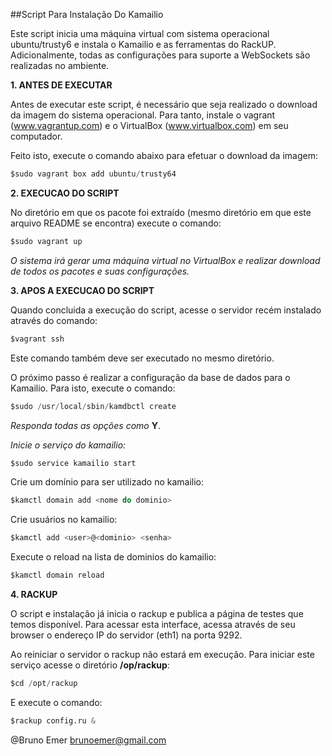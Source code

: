 ##Script Para Instalação Do Kamailio


Este script inicia uma máquina virtual com sistema operacional ubuntu/trusty6
e instala o Kamailio e as ferramentas do RackUP. Adicionalmente, todas as 
configurações para suporte a WebSockets são realizadas no ambiente.


**1. ANTES DE EXECUTAR**

Antes de executar este script, é necessário que seja realizado o download
da imagem do sistema operacional. Para tanto, instale o vagrant 
(www.vagrantup.com) e o VirtualBox (www.virtualbox.com) em seu computador.

Feito isto, execute o comando abaixo para efetuar o download da imagem:

```boo
$sudo vagrant box add ubuntu/trusty64
```


**2. EXECUCAO DO SCRIPT**

No diretório em que os pacote foi extraído (mesmo diretório em que este
arquivo README se encontra) execute o comando:

```boo
$sudo vagrant up
```

*O sistema irá gerar uma máquina virtual no VirtualBox e realizar download
de todos os pacotes e suas configurações.*


**3. APOS A EXECUCAO DO SCRIPT**

Quando concluida a execução do script, acesse o servidor recém instalado
através do comando:

```boo
$vagrant ssh
```

Este comando também deve ser executado no mesmo diretório.

O próximo passo é realizar a configuração da base de dados para o Kamailio.
Para isto, execute o comando:

```boo
$sudo /usr/local/sbin/kamdbctl create
```

*Responda todas as opções como* **Y**.

*Inicie o serviço do kamailio:*

```boo
$sudo service kamailio start
```

Crie um domínio para ser utilizado no kamailio:

```boo
$kamctl domain add <nome do dominio>
```

Crie usuários no kamailio:

```boo
$kamctl add <user>@<dominio> <senha>
```

Execute o reload na lista de dominios do kamailio:

```boo
$kamctl domain reload
```

**4. RACKUP**

O script e instalação já inicia o rackup e publica a página de testes que
temos disponível. Para acessar esta interface, acessa através de seu browser
o endereço IP do servidor (eth1) na porta 9292.

Ao reiniciar o servidor o rackup não estará em execução. Para iniciar este 
serviço acesse o diretório **/op/rackup**:

```boo
$cd /opt/rackup
```

E execute o comando:

```boo
$rackup config.ru &
```

@Bruno Emer
brunoemer@gmail.com

